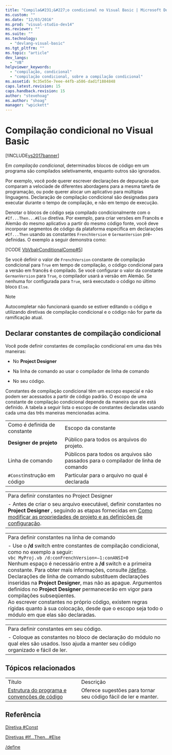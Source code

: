 ```yaml
---
title: "Compila&#231;&#227;o condicional no Visual Basic | Microsoft Docs"
ms.custom: ""
ms.date: "12/03/2016"
ms.prod: "visual-studio-dev14"
ms.reviewer: ""
ms.suite: ""
ms.technology: 
  - "devlang-visual-basic"
ms.tgt_pltfrm: ""
ms.topic: "article"
dev_langs: 
  - "VB"
helpviewer_keywords: 
  - "compilação, condicional"
  - "compilação condicional, sobre a compilação condicional"
ms.assetid: 9c35e55e-7eee-44fb-a586-dad1f1884848
caps.latest.revision: 15
caps.handback.revision: 15
author: "stevehoag"
ms.author: "shoag"
manager: "wpickett"
---
```

# Compila&#231;&#227;o condicional no Visual Basic
[!INCLUDE[vs2017banner](../../../csharp/includes/vs2017banner.md)]

Em  *compilação condicional*, determinados blocos de código em um programa são compilados seletivamente, enquanto outros são ignorados.  
  
 Por exemplo, você pode querer escrever declarações de depuração que comparam a velociade de diferentes abordagens para a mesma tarefa de programação, ou pode querer alocar um aplicativo para múltiplas linguagens.  Declaração de compilação condicional são designadas para executar durante o tempo de compilação, e não em tempo de execução.  
  
 Denotar o blocos de código seja compilado condicionalmente com o `#If...Then...#Else` diretiva.  Por exemplo, para criar versões em Francês e Alemão do mesmo aplicativo a partir do mesmo código fonte, você deve incorporar segmentos de código da plataforma específica em declarações  `#If...Then` usando as constantes `FrenchVersion` e `GermanVersion` pré\-definidas.  O exemplo a seguir demonstra como:  
  
 [!CODE [VbVbalrConditionalComp#5](../CodeSnippet/VS_Snippets_VBCSharp/VbVbalrConditionalComp#5)]  
  
 Se você definir o valor de `FrenchVersion` constante de compilação condicional para `True` em tempo de compilação, o código condicional para a versão em francês é compilado.  Se você configurar o valor da constante `GermanVersion` para `True`, o compilador usará a versão em Alemão.  Se nenhuma for configurada para `True`, será executado o código no último bloco `Else`.  
  
> [!NOTE]
>  Autocompletar não funcionará quando se estiver editando o código e utilizando diretivas de compilação condicional e o código não for parte da ramificação atual.  
  
## Declarar constantes de compilação condicional  
 Você pode definir constantes de compilação condicional em uma das três maneiras:  
  
-   No  **Project Designer**  
  
-   Na linha de comando ao usar o compilador de linha de comando  
  
-   No seu código.  
  
 Constantes de compilação condicional têm um escopo especial e não podem ser acessados a partir de código padrão.  O escopo de uma constante de compilação condicional depende da maneira que ele está definido.  A tabela a seguir lista o escopo de constantes declaradas usando cada uma das três maneiras mencionadas acima.  
  
|||  
|-|-|  
|Como é definida de constante|Escopo da constante|  
|**Designer de projeto**|Público para todos os arquivos do projeto.|  
|Linha de comando|Públicos para todos os arquivos são passados para o compilador de linha de comando|  
|`#Const`instrução em código|Particular para o arquivo no qual é declarada|  
  
||  
|-|  
|Para definir constantes no Project Designer|  
|-   Antes de criar o seu arquivo executável, definir constantes no  **Project Designer** , seguindo as etapas fornecidas em [Como modificar as propriedades de projeto e as definições de configuração](http://msdn.microsoft.com/pt-br/e7184bc5-2f2b-4b4f-aa9a-3ecfcbc48b67).|  
  
||  
|-|  
|Para definir constantes na linha de comando|  
|-   Use o **\/d** switch entre constantes de compilação condicional, como no exemplo a seguir:<br />     `vbc MyProj.vb /d:conFrenchVersion=–1:conANSI=0`<br />     Nenhum espaço é necessário entre a **\/d** switch e a primeira constante.  Para obter mais informações, consulte [\/define](../../../visual-basic/reference/command-line-compiler/define.md).<br />     Declarações de linha de comando substituem declarações inseridas na  **Project Designer**, mas não as apague.  Argumentos definidos no  **Project Designer** permanecerão em vigor para compilações subseqüentes.<br />     Ao escrever constantes no próprio código, existem regras rígidas quanto à sua colocação, desde que o escopo seja todo o módulo em que elas são declaradas.|  
  
||  
|-|  
|Para definir constantes em seu código.|  
|-   Coloque as constantes no bloco de declaração do módulo no qual eles são usados.  Isso ajuda a manter seu código organizado e fácil de ler.|  
  
## Tópicos relacionados  
  
|||  
|-|-|  
|Título|Descrição|  
|[Estrutura do programa e convenções de código](../../../visual-basic/programming-guide/program-structure/program-structure-and-code-conventions.md)|Oferece sugestões para tornar seu código fácil de ler e manter.|  
  
## Referência  
 [Diretiva \#Const](../../../visual-basic/language-reference/directives/const-directive.md)  
  
 [Diretivas \#If...Then...\#Else](../../../visual-basic/language-reference/directives/if-then-else-directives.md)  
  
 [\/define](../../../visual-basic/reference/command-line-compiler/define.md)